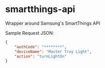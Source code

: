 # smartthings-api
Wrapper around Samsung's SmartThings API

Sample Request JSON:
```json
{ 
    "authCode": "********", 
    "deviceName": "Master Tray Light",
    "action": "turnLightOn"
}
```
